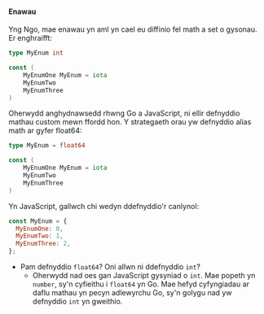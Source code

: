 #### Enawau

Yng Ngo, mae enawau yn aml yn cael eu diffinio fel math a set o gysonau. Er enghraifft:

```go
type MyEnum int

const (
    MyEnumOne MyEnum = iota
    MyEnumTwo
    MyEnumThree
)
```

Oherwydd anghydnawsedd rhwng Go a JavaScript, ni ellir defnyddio mathau custom mewn
ffordd hon. Y strategaeth orau yw defnyddio alias math ar gyfer float64:

```go
type MyEnum = float64

const (
    MyEnumOne MyEnum = iota
    MyEnumTwo
    MyEnumThree
)
```

Yn JavaScript, gallwch chi wedyn ddefnyddio'r canlynol:

```js
const MyEnum = {
  MyEnumOne: 0,
  MyEnumTwo: 1,
  MyEnumThree: 2,
};
```

- Pam defnyddio `float64`? Oni allwn ni ddefnyddio `int`?
    - Oherwydd nad oes gan JavaScript gysyniad o `int`. Mae popeth yn `number`, sy'n cyfieithu i `float64` yn Go. Mae hefyd cyfyngiadau
      ar daflu mathau yn pecyn adlewyrchu Go, sy'n golygu nad yw defnyddio `int` yn
      gweithio.